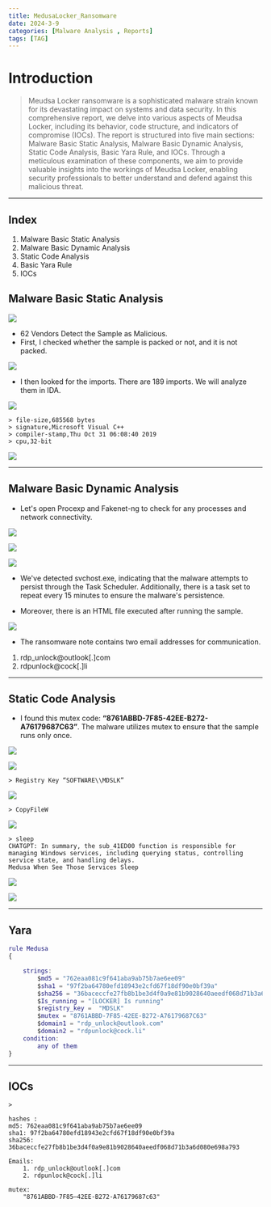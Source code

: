 ```yaml
---
title: MedusaLocker_Ransomware
date: 2024-3-9
categories: [Malware Analysis , Reports]
tags: [TAG] 
---
```

# Introduction

> Meudsa Locker ransomware is a sophisticated malware strain known for its devastating impact on systems and data security. In this comprehensive report, we delve into various aspects of Meudsa Locker, including its behavior, code structure, and indicators of compromise (IOCs). The report is structured into five main sections: Malware Basic Static Analysis, Malware Basic Dynamic Analysis, Static Code Analysis, Basic Yara Rule, and IOCs. Through a meticulous examination of these components, we aim to provide valuable insights into the workings of Meudsa Locker, enabling security professionals to better understand and defend against this malicious threat.
>

---
## **Index**

1. Malware Basic Static Analysis
2. Malware Basic Dynamic Analysis
3. Static Code Analysis
4. Basic Yara Rule
5. IOCs


## Malware Basic Static Analysis

![](https://firebasestorage.googleapis.com/v0/b/avatars-2aed4.appspot.com/o/Screenshot_1.png?alt=media&token=c64aced5-1628-4b07-aae8-c1542cbeddc4)

- 62 Vendors Detect the Sample as Malicious.
- First, I checked whether the sample is packed or not, and it is not packed.

![](https://firebasestorage.googleapis.com/v0/b/avatars-2aed4.appspot.com/o/Screenshot_18.png?alt=media&token=cd09041e-29cf-4bc5-bae3-eea8e3f41382)

- I then looked for the imports. There are 189 imports. We will analyze them in IDA.

![](https://firebasestorage.googleapis.com/v0/b/avatars-2aed4.appspot.com/o/Screenshot_19.png?alt=media&token=12e36387-8722-4c1f-b6ed-4fee2169e3ba)

    > file-size,685568 bytes
    > signature,Microsoft Visual C++
    > compiler-stamp,Thu Oct 31 06:08:40 2019
    > cpu,32-bit
![](https://firebasestorage.googleapis.com/v0/b/avatars-2aed4.appspot.com/o/Screenshot_21.png?alt=media&token=85c7824b-c2a2-45c7-bc1b-3373ede6b9e9)

----
## Malware Basic Dynamic Analysis

- Let's open Procexp and Fakenet-ng to check for any processes and network connectivity.

![](https://firebasestorage.googleapis.com/v0/b/avatars-2aed4.appspot.com/o/Screenshot_22.png?alt=media&token=f21c4c5f-638d-4087-ba9d-dbb6e0746699)

![](https://firebasestorage.googleapis.com/v0/b/avatars-2aed4.appspot.com/o/Screenshot_10.png?alt=media&token=63ebb14c-df2d-4c04-8cb6-b620b18c46d9)



![](https://firebasestorage.googleapis.com/v0/b/avatars-2aed4.appspot.com/o/Screenshot_24.png?alt=media&token=3ea1505e-0b98-4fa2-bacc-a8dcb6883934)

- We've detected svchost.exe, indicating that the malware attempts to persist through the Task Scheduler. Additionally, there is a task set to repeat every 15 minutes to ensure the malware's persistence.

- Moreover, there is an HTML file executed after running the sample.

![](https://firebasestorage.googleapis.com/v0/b/avatars-2aed4.appspot.com/o/Screenshot_12.png?alt=media&token=7264289c-3f15-49e3-b5f3-28bf17260d9b)

- The ransomware note contains two email addresses for communication.

1. rdp_unlock@outlook[.]com
2. rdpunlock@cock[.]li

----
## Static Code Analysis

- I found this mutex code: **“8761ABBD-7F85-42EE-B272-A76179687C63”**. The malware utilizes mutex to ensure that the sample runs only once.

![](https://firebasestorage.googleapis.com/v0/b/avatars-2aed4.appspot.com/o/Screenshot_26.png?alt=media&token=a531e8e0-c74d-4284-bccd-f5d3acec06f5)

![](https://firebasestorage.googleapis.com/v0/b/avatars-2aed4.appspot.com/o/Screenshot_27.png?alt=media&token=9df76ac2-6524-414d-99cd-8a17621fa01a)

    > Registry Key “SOFTWARE\\MDSLK”
![](https://firebasestorage.googleapis.com/v0/b/avatars-2aed4.appspot.com/o/Screenshot_8.png?alt=media&token=0fdf25f2-b4f3-4653-b76b-12d9d87f6af5)

    > CopyFileW 

![](https://firebasestorage.googleapis.com/v0/b/avatars-2aed4.appspot.com/o/Screenshot_28.png?alt=media&token=b4dfee4d-c776-4d80-9fe0-9f73fd09f477)


    > sleep 
    CHATGPT: In summary, the sub_41ED00 function is responsible for managing Windows services, including querying status, controlling service state, and handling delays.
    Medusa When See Those Services Sleep
![](https://firebasestorage.googleapis.com/v0/b/avatars-2aed4.appspot.com/o/Screenshot_29.png?alt=media&token=cb6aa68c-eae9-429f-9865-05cfeae4a1c9)

![](https://firebasestorage.googleapis.com/v0/b/avatars-2aed4.appspot.com/o/Screenshot_30.png?alt=media&token=c04f5bd4-3bb3-4c35-878c-cff16e4043f6)



---
## Yara 

```m
rule Medusa
{

    strings: 
        $md5 = "762eaa081c9f641aba9ab75b7ae6ee09"
        $sha1 = "97f2ba64780efd18943e2cfd67f18df90e0bf39a"
        $sha256 = "36baceccfe27fb8b1be3d4f0a9e81b9028640aeedf068d71b3a6d080e698a793"
        $Is_running = "[LOCKER] Is running"
        $registry_key =  "MDSLK"
        $mutex = "8761ABBD-7F85-42EE-B272-A76179687C63"
        $domain1 = "rdp_unlock@outlook.com"
        $domain2 = "rdpunlock@cock.li"
    condition:
        any of them
}
```

----
## IOCs

    > 
    
    hashes :
    md5: 762eaa081c9f641aba9ab75b7ae6ee09
    sha1: 97f2ba64780efd18943e2cfd67f18df90e0bf39a
    sha256: 36baceccfe27fb8b1be3d4f0a9e81b9028640aeedf068d71b3a6d080e698a793

    Emails: 
        1. rdp_unlock@outlook[.]com
        2. rdpunlock@cock[.]li

    mutex: 
        "8761ABBD-7F85–42EE-B272-A76179687c63"